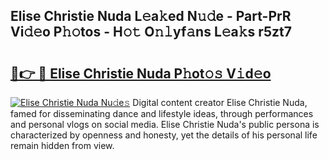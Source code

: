 ## Elise Christie Nuda L𝚎a𝚔ed N𝚞𝚍e - Part-PrR Vi𝚍𝚎o P𝚑𝚘tos - H𝚘𝚝 O𝚗𝚕yf𝚊ns L𝚎a𝚔s r5zt7

# <h2><a href="http://kfa9a3f.oniu.top/?m=Elise+Christie+Nuda">🔗👉 🔴 Elise Christie Nuda P𝚑ot𝚘𝚜 V𝚒d𝚎o</a></h2>

[![Elise Christie Nuda Nu𝚍e𝚜](https://i.imgur.com/0qMVB7G.gif)](http://kfa9a3f.oniu.top/?m=Elise+Christie+Nuda)
Digital content creator Elise Christie Nuda, famed for disseminating dance and lifestyle ideas, through performances and personal vlogs on social media. Elise Christie Nuda's public persona is characterized by openness and honesty, yet the details of his personal life remain hidden from view.  

